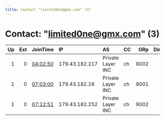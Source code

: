 ```yaml
---
title: Contact "limited0ne@gmx.com" (3)
---
```


# Contact: "limited0ne@gmx.com" (3)

|   Up |   Ext | JoinTime                                                                                              | IP             | AS                | CC   |   ORp |   Dirp | OS    | Version   | Nickname     |   eFamMembers |
|-----:|------:|:------------------------------------------------------------------------------------------------------|:---------------|:------------------|:-----|------:|-------:|:------|:----------|:-------------|--------------:|
|    1 |     0 | [04:02:50](https://nusenu.github.io/OrNetStats/w/relay/2C06887F5BD451D37B7E1E34B941EEEBA42C4275.html) | 179.43.182.217 | Private Layer INC | ch   |  9002 |      0 | Linux | 0.4.7.8   | fluttershhy  |             3 |
|    1 |     0 | [07:03:00](https://nusenu.github.io/OrNetStats/w/relay/B5D01B20AC3D04DC355B6ED4B4308E5E81DB5F45.html) | 179.43.182.16  | Private Layer INC | ch   |  9001 |      0 | Linux | 0.4.7.8   | rainbowdaash |             3 |
|    1 |     0 | [07:12:51](https://nusenu.github.io/OrNetStats/w/relay/CB9C2CAC297220FC6778035F9F14726D02D11250.html) | 179.43.182.252 | Private Layer INC | ch   |  9002 |      0 | Linux | 0.4.7.8   | pinkiepiie   |             3 |
